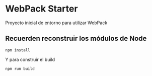 # WebPack Starter

Proyecto inicial de entorno para utilizar WebPack

## Recuerden reconstruir los módulos de Node

```
npm install

```

Y para construir el build

```
npm run build

```

